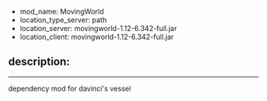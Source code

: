 - mod_name: MovingWorld
- location_type_server: path
- location_server: movingworld-1.12-6.342-full.jar
- location_client: movingworld-1.12-6.342-full.jar

description:
---
---
dependency mod for davinci's vessel